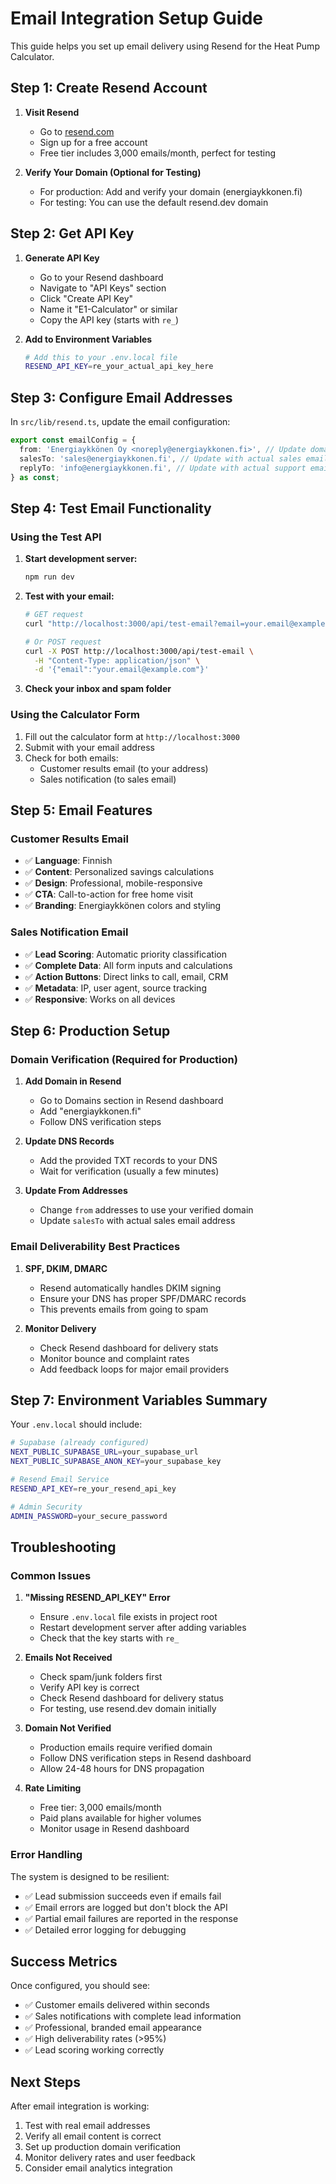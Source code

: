 # Email Integration Setup Guide

This guide helps you set up email delivery using Resend for the Heat Pump Calculator.

## Step 1: Create Resend Account

1. **Visit Resend**
   - Go to [resend.com](https://resend.com)
   - Sign up for a free account
   - Free tier includes 3,000 emails/month, perfect for testing

2. **Verify Your Domain (Optional for Testing)**
   - For production: Add and verify your domain (energiaykkonen.fi)
   - For testing: You can use the default resend.dev domain

## Step 2: Get API Key

1. **Generate API Key**
   - Go to your Resend dashboard
   - Navigate to "API Keys" section
   - Click "Create API Key"
   - Name it "E1-Calculator" or similar
   - Copy the API key (starts with `re_`)

2. **Add to Environment Variables**
   ```bash
   # Add this to your .env.local file
   RESEND_API_KEY=re_your_actual_api_key_here
   ```

## Step 3: Configure Email Addresses

In `src/lib/resend.ts`, update the email configuration:

```typescript
export const emailConfig = {
  from: 'Energiaykkönen Oy <noreply@energiaykkonen.fi>', // Update domain
  salesTo: 'sales@energiaykkonen.fi', // Update with actual sales email
  replyTo: 'info@energiaykkonen.fi', // Update with actual support email
} as const;
```

## Step 4: Test Email Functionality

### Using the Test API

1. **Start development server:**

   ```bash
   npm run dev
   ```

2. **Test with your email:**

   ```bash
   # GET request
   curl "http://localhost:3000/api/test-email?email=your.email@example.com"

   # Or POST request
   curl -X POST http://localhost:3000/api/test-email \
     -H "Content-Type: application/json" \
     -d '{"email":"your.email@example.com"}'
   ```

3. **Check your inbox and spam folder**

### Using the Calculator Form

1. Fill out the calculator form at `http://localhost:3000`
2. Submit with your email address
3. Check for both emails:
   - Customer results email (to your address)
   - Sales notification (to sales email)

## Step 5: Email Features

### Customer Results Email

- ✅ **Language**: Finnish
- ✅ **Content**: Personalized savings calculations
- ✅ **Design**: Professional, mobile-responsive
- ✅ **CTA**: Call-to-action for free home visit
- ✅ **Branding**: Energiaykkönen colors and styling

### Sales Notification Email

- ✅ **Lead Scoring**: Automatic priority classification
- ✅ **Complete Data**: All form inputs and calculations
- ✅ **Action Buttons**: Direct links to call, email, CRM
- ✅ **Metadata**: IP, user agent, source tracking
- ✅ **Responsive**: Works on all devices

## Step 6: Production Setup

### Domain Verification (Required for Production)

1. **Add Domain in Resend**
   - Go to Domains section in Resend dashboard
   - Add "energiaykkonen.fi"
   - Follow DNS verification steps

2. **Update DNS Records**
   - Add the provided TXT records to your DNS
   - Wait for verification (usually a few minutes)

3. **Update From Addresses**
   - Change `from` addresses to use your verified domain
   - Update `salesTo` with actual sales email address

### Email Deliverability Best Practices

1. **SPF, DKIM, DMARC**
   - Resend automatically handles DKIM signing
   - Ensure your DNS has proper SPF/DMARC records
   - This prevents emails from going to spam

2. **Monitor Delivery**
   - Check Resend dashboard for delivery stats
   - Monitor bounce and complaint rates
   - Add feedback loops for major email providers

## Step 7: Environment Variables Summary

Your `.env.local` should include:

```bash
# Supabase (already configured)
NEXT_PUBLIC_SUPABASE_URL=your_supabase_url
NEXT_PUBLIC_SUPABASE_ANON_KEY=your_supabase_key

# Resend Email Service
RESEND_API_KEY=re_your_resend_api_key

# Admin Security
ADMIN_PASSWORD=your_secure_password
```

## Troubleshooting

### Common Issues

1. **"Missing RESEND_API_KEY" Error**
   - Ensure `.env.local` file exists in project root
   - Restart development server after adding variables
   - Check that the key starts with `re_`

2. **Emails Not Received**
   - Check spam/junk folders first
   - Verify API key is correct
   - Check Resend dashboard for delivery status
   - For testing, use resend.dev domain initially

3. **Domain Not Verified**
   - Production emails require verified domain
   - Follow DNS verification steps in Resend dashboard
   - Allow 24-48 hours for DNS propagation

4. **Rate Limiting**
   - Free tier: 3,000 emails/month
   - Paid plans available for higher volumes
   - Monitor usage in Resend dashboard

### Error Handling

The system is designed to be resilient:

- ✅ Lead submission succeeds even if emails fail
- ✅ Email errors are logged but don't block the API
- ✅ Partial email failures are reported in the response
- ✅ Detailed error logging for debugging

## Success Metrics

Once configured, you should see:

- ✅ Customer emails delivered within seconds
- ✅ Sales notifications with complete lead information
- ✅ Professional, branded email appearance
- ✅ High deliverability rates (>95%)
- ✅ Lead scoring working correctly

## Next Steps

After email integration is working:

1. Test with real email addresses
2. Verify all email content is correct
3. Set up production domain verification
4. Monitor delivery rates and user feedback
5. Consider email analytics integration
